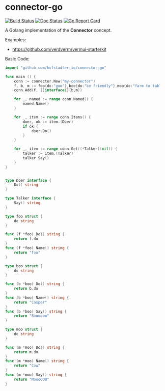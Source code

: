 # connector-go

[![Build Status](https://travis-ci.org/hofstadter-io/connector-go.svg?branch=master)](https://travis-ci.org/hofstadter-io/connector-go)
[![Doc Status](https://godoc.org/github.com/hofstadter-io/connector-go?status.png)](https://godoc.org/github.com/hofstadter-io/connector-go)
[![Go Report Card](https://goreportcard.com/badge/github.com/hofstadter-io/connector-go)](https://goreportcard.com/report/github.com/hofstadter-io/connector-go)


A Golang implementation of the __Connector__ concept.

Examples:

- https://github.com/verdverm/vermui-starterkit

Basic Code:

```go
import "github.com/hofstadter-io/connector-go"

func main () {
    conn := connector.New("my-connector")
    f, b, m := foo{do:"goo"},boo{do:"be friendly"},moo{do:"farm to table"}
    conn.Add(f, []interface{}{b,m})

    for _, named := range conn.Named() {
        named.Name()
    }

    for _, item := range conn.Items() {
        doer, ok := item.(Doer)
        if ok {
            doer.Do()
        }
    }

    for _, item := range conn.Get((*Talker)(nil)) {
        talker := item.(Talker)
        talker.Say()
    }
}


type Doer interface {
    Do() string
}

type Talker interface {
    Say() string
}

type foo struct {
    do string
}

func (f *foo) Do() string {
    return f.do
}
func (f *foo) Name() string {
    return "foo"
}

type boo struct {
    do string
}

func (b *boo) Do() string {
    return b.do
}
func (b *boo) Name() string {
    return "Casper"
}
func (b *boo) Say() string {
    return "Boooooo"
}

type moo struct {
    do string
}

func (m *moo) Do() string {
    return m.do
}
func (m *moo) Name() string {
    return "Cow"
}
func (m *moo) Say() string {
    return "MoooOOO"
}
```
